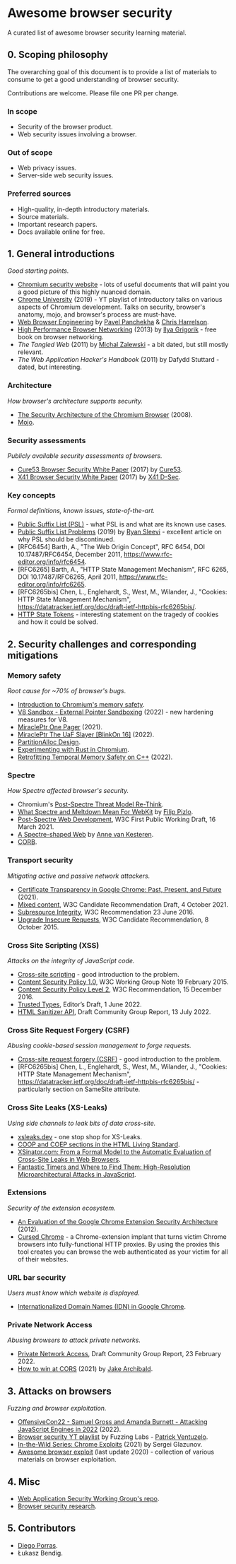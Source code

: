 # Awesome browser security
A curated list of awesome browser security learning material. 

## 0. Scoping philosophy

The overarching goal of this document is to provide a list of materials to consume to get a good understanding of browser security. 

Contributions are welcome. Please file one PR per change. 

### In scope

* Security of the browser product. 
* Web security issues involving a browser. 

### Out of scope

* Web privacy issues. 
* Server-side web security issues. 

### Preferred sources

* High-quality, in-depth introductory materials. 
* Source materials. 
* Important research papers. 
* Docs available online for free. 

## 1. General introductions
_Good starting points._

* [Chromium security website](https://www.chromium.org/Home/chromium-security/) - lots of useful documents that will paint you a good picture of this highly nuanced domain. 
* [Chrome University](https://www.youtube.com/watch?v=kNzoswFIU9M&list=PLNYkxOF6rcICgS7eFJrGDhMBwWtdTgzpx) (2019) - YT playlist of introductory talks on various aspects of Chromium development. Talks on security, browser's anatomy, mojo, and browser's process are must-have. 
* [Web Browser Engineering](https://browser.engineering/) by [Pavel Panchekha](https://pavpanchekha.com/) & [Chris Harrelson](https://twitter.com/chrishtr). 
* [High Performance Browser Networking](https://hpbn.co/) (2013) by [Ilya Grigorik](https://twitter.com/igrigorik) - free book on browser networking. 
* _The Tangled Web_ (2011) by [Michal Zalewski](https://twitter.com/lcamtuf) - a bit dated, but still mostly relevant. 
* _The Web Application Hacker's Handbook_ (2011) by Dafydd Stuttard - dated, but interesting. 

### Architecture
_How browser's architecture supports security._

* [The Security Architecture of the Chromium Browser](https://seclab.stanford.edu/websec/chromium/chromium-security-architecture.pdf) (2008). 
* [Mojo](https://chromium.googlesource.com/chromium/src.git/+/master/mojo/README.md). 

### Security assessments
_Publicly available security assessments of browsers._

* [Cure53 Browser Security White Paper](https://cure53.de/browser-security-whitepaper.pdf) (2017) by [Cure53](https://cure53.de/). 
* [X41 Browser Security White Paper](https://browser-security.x41-dsec.de/X41-Browser-Security-White-Paper.pdf) (2017) by [X41 D-Sec](https://x41-dsec.de/). 

### Key concepts
_Formal definitions, known issues, state-of-the-art._

* [Public Suffix List (PSL)](https://publicsuffix.org/learn/) - what PSL is and what are its known use cases. 
* [Public Suffix List Problems](https://github.com/sleevi/psl-problems) (2019) by [Ryan Sleevi](https://twitter.com/sleevi_) - excellent article on why PSL should be discontinued. 
* [RFC6454] Barth, A., "The Web Origin Concept", RFC 6454, DOI 10.17487/RFC6454, December 2011, <https://www.rfc-editor.org/info/rfc6454>.
* [RFC6265] Barth, A., "HTTP State Management Mechanism", RFC 6265, DOI 10.17487/RFC6265, April 2011, <https://www.rfc-editor.org/info/rfc6265>.
* [RFC6265bis] Chen, L., Englehardt, S., West, M., Wilander, J., "Cookies: HTTP State Management Mechanism", <https://datatracker.ietf.org/doc/draft-ietf-httpbis-rfc6265bis/>. 
* [HTTP State Tokens](https://mikewest.github.io/http-state-tokens/draft-west-http-state-tokens.html) - interesting statement on the tragedy of cookies and how it could be solved. 

## 2. Security challenges and corresponding mitigations

### Memory safety
_Root cause for ~70% of browser's bugs_. 

* [Introduction to Chromium's memory safety](https://www.chromium.org/Home/chromium-security/memory-safety/). 
* [V8 Sandbox - External Pointer Sandboxing](https://docs.google.com/document/d/1V3sxltuFjjhp_6grGHgfqZNK57qfzGzme0QTk0IXDHk/edit#heading=h.xzptrog8pyxf) (2022)  - new hardening measures for V8. 
* [MiraclePtr One Pager](https://docs.google.com/document/d/1pnnOAIz_DMWDI4oIOFoMAqLnf_MZ2GsrJNb_dbQ3ZBg/edit) (2021). 
* [MiraclePtr The UaF Slayer [BlinkOn 16]](https://www.youtube.com/watch?v=WhI1NWbGvpE) (2022). 
* [PartitionAlloc Design](https://chromium.googlesource.com/chromium/src/+/master/base/allocator/partition_allocator/PartitionAlloc.md). 
* [Experimenting with Rust in Chromium](https://chromium.googlesource.com/chromium/src/+/refs/heads/main/docs/security/rust-toolchain.md). 
* [Retrofitting Temporal Memory Safety on C++](https://security.googleblog.com/2022/05/retrofitting-temporal-memory-safety-on-c.html) (2022). 

### Spectre
_How Spectre affected browser's security._ 

* Chromium's [Post-Spectre Threat Model Re-Think](https://chromium.googlesource.com/chromium/src/+/master/docs/security/side-channel-threat-model.md). 
* [What Spectre and Meltdown Mean For WebKit](https://webkit.org/blog/8048/what-spectre-and-meltdown-mean-for-webkit/) by [Filip Pizlo](https://twitter.com/filpizlo). 
* [Post-Spectre Web Development](https://www.w3.org/TR/post-spectre-webdev/), W3C First Public Working Draft, 16 March 2021. 
* [A Spectre-shaped Web](https://docs.google.com/presentation/d/1sadl7jTrBIECCanuqSrNndnDr82NGW1yyuXFT1Dc7SQ/edit#slide=id.p) by [Anne van Kesteren](https://twitter.com/annevk). 
* [CORB](https://www.chromium.org/Home/chromium-security/corb-for-developers/). 

### Transport security
_Mitigating active and passive network attackers._

* [Certificate Transparency in Google Chrome: Past, Present, and Future](https://ieeexplore.ieee.org/stamp/stamp.jsp?tp=&arnumber=9592820) (2021). 
* [Mixed content](https://www.w3.org/TR/mixed-content/), W3C Candidate Recommendation Draft, 4 October 2021. 
* [Subresource Integrity](https://www.w3.org/TR/SRI/), W3C Recommendation 23 June 2016. 
* [Upgrade Insecure Requests](https://www.w3.org/TR/upgrade-insecure-requests/), W3C Candidate Recommendation, 8 October 2015. 

### Cross Site Scripting (XSS)
_Attacks on the integrity of JavaScript code._

* [Cross-site scripting](https://portswigger.net/web-security/cross-site-scripting) - good introduction to the problem. 
* [Content Security Policy 1.0](https://www.w3.org/TR/CSP1/), W3C Working Group Note 19 February 2015. 
* [Content Security Policy Level 2](https://www.w3.org/TR/CSP2/), W3C Recommendation, 15 December 2016. 
* [Trusted Types](https://w3c.github.io/webappsec-trusted-types/dist/spec/), Editor’s Draft, 1 June 2022. 
* [HTML Sanitizer API](https://wicg.github.io/sanitizer-api/), Draft Community Group Report, 13 July 2022. 

### Cross Site Request Forgery (CSRF)
_Abusing cookie-based session management to forge requests._

* [Cross-site request forgery (CSRF)](https://portswigger.net/web-security/csrf) - good introduction to the problem. 
* [RFC6265bis] Chen, L., Englehardt, S., West, M., Wilander, J., "Cookies: HTTP State Management Mechanism", <https://datatracker.ietf.org/doc/draft-ietf-httpbis-rfc6265bis/> - particularly section on SameSite attribute. 

### Cross Site Leaks (XS-Leaks)
_Using side channels to leak bits of data cross-site._

* [xsleaks.dev](https://xsleaks.dev) - one stop shop for XS-Leaks. 
* [COOP and COEP sections in the HTML Living Standard](https://html.spec.whatwg.org/multipage/origin.html). 
* [XSinator.com: From a Formal Model to the Automatic Evaluation of Cross-Site Leaks in Web Browsers](https://xsinator.com/paper.pdf). 
* [Fantastic Timers and Where to Find Them: High-Resolution Microarchitectural Attacks in JavaScript](https://gruss.cc/files/fantastictimers.pdf). 

### Extensions
_Security of the extension ecosystem._

* [An Evaluation of the Google Chrome Extension Security Architecture](https://www.usenix.org/system/files/conference/usenixsecurity12/sec12-final177_0.pdf) (2012). 
* [Cursed Chrome](https://github.com/mandatoryprogrammer/CursedChrome) - a Chrome-extension implant that turns victim Chrome browsers into fully-functional HTTP proxies. By using the proxies this tool creates you can browse the web authenticated as your victim for all of their websites. 

### URL bar security
_Users must know which website is displayed._

* [Internationalized Domain Names (IDN) in Google Chrome](https://chromium.googlesource.com/chromium/src/+/main/docs/idn.md). 

### Private Network Access
_Abusing browsers to attack private networks._

* [Private Network Access](https://wicg.github.io/private-network-access/), Draft Community Group Report, 23 February 2022. 
* [How to win at CORS](https://jakearchibald.com/2021/cors/) (2021) by [Jake Archibald](https://twitter.com/jaffathecake). 

## 3. Attacks on browsers 
_Fuzzing and browser exploitation._

* [OffensiveCon22 - Samuel Gross and Amanda Burnett - Attacking JavaScript Engines in 2022](https://www.youtube.com/watch?v=FK2-1FAbbXA) (2022). 
* [Browser security YT playlist](https://www.youtube.com/playlist?list=PLa-iO6ehPFJhcRggmOu5kUv60vqF9CDOk) by Fuzzing Labs - [Patrick Ventuzelo](https://twitter.com/Pat_Ventuzelo). 
* [In-the-Wild Series: Chrome Exploits](https://googleprojectzero.blogspot.com/2021/01/in-wild-series-chrome-exploits.html) (2021) by Sergei Glazunov. 
* [Awesome browser exploit](https://github.com/Escapingbug/awesome-browser-exploit) (last update 2020) - collection of various materials on browser exploitation. 

## 4. Misc

* [Web Application Security Working Group's repo](https://github.com/w3c/webappsec). 
* [Browser security research](https://github.com/security-prince/Browser-Security-Research/). 

## 5. Contributors

* [Diego Porras](https://www.linkedin.com/in/daporras/). 
* Łukasz Bendig. 
